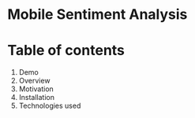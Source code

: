 # Mobile Sentiment Analysis

# Table of contents
   1.  Demo
   2.  Overview
   3.  Motivation
   4.  Installation
   5.  Technologies used
